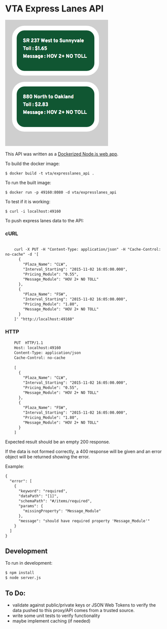 # VTA Express Lanes API

![screenshot of example.html in action](screenshot.png?raw=true "screenshot")

This API was written as a [Dockerized Node.js web app](https://nodejs.org/en/docs/guides/nodejs-docker-webapp/).

To build the docker image:

    $ docker build -t vta/expresslanes_api .

To run the built image:

    $ docker run -p 49160:8080 -d vta/expresslanes_api


To test if it is working:

    $ curl -i localhost:49160



To push express lanes data to the API:
### cURL
```
    
    curl -X PUT -H "Content-Type: application/json" -H "Cache-Control: no-cache" -d '[
      {
        "Plaza_Name": "CLW",
        "Interval_Starting": "2015-11-02 16:05:00.000",
        "Pricing_Module": "0.55",
        "Message_Module": "HOV 2+ NO TOLL"
      },
      {
        "Plaza_Name": "FSW",
        "Interval_Starting": "2015-11-02 16:05:00.000",
        "Pricing_Module": "1.80",
        "Message_Module": "HOV 2+ NO TOLL"
      }
    ]' "http://localhost:49160"
```

### HTTP
```
    PUT  HTTP/1.1
    Host: localhost:49160
    Content-Type: application/json
    Cache-Control: no-cache
    
    [
      {
        "Plaza_Name": "CLW",
        "Interval_Starting": "2015-11-02 16:05:00.000",
        "Pricing_Module": "0.55",
        "Message_Module": "HOV 2+ NO TOLL"
      },
      {
        "Plaza_Name": "FSW",
        "Interval_Starting": "2015-11-02 16:05:00.000",
        "Pricing_Module": "1.80",
        "Message_Module": "HOV 2+ NO TOLL"
      }
    ]
```

Expected result should be an empty 200 response.

If the data is not formed correctly, a 400 response will be given and an error object will be returned showing the error.

Example:
```
{
  "error": [
    {
      "keyword": "required",
      "dataPath": "[1]",
      "schemaPath": "#/items/required",
      "params": {
        "missingProperty": "Message_Module"
      },
      "message": "should have required property 'Message_Module'"
    }
  ]
}
```



## Development

To run in development:
```
$ npm install
$ node server.js
```


## To Do:

 * validate against public/private keys or JSON Web Tokens to verify the data pushed to this proxy/API comes from a trusted source.
 * write some unit tests to verify functionality
 * maybe implement caching (if needed)
